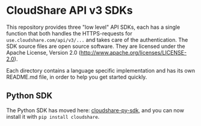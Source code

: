 CloudShare API v3 SDKs
======================

This repository provides three "low level" API SDKs, each has a single function that both handles the HTTPS-requests for `use.cloudshare.com/api/v3/...` and takes care of the authentication. 
The SDK source files are open source software. They are licensed under the Apache License, Version 2.0 (http://www.apache.org/licenses/LICENSE-2.0).

Each directory contains a language specific implementation and has its own README.md file, in order to help you get started quickly.

## Python SDK

The Python SDK has moved here: [cloudshare-py-sdk](https://github.com/cloudshare/cloudshare-py-sdk), and you can now install it with `pip install cloudshare`.

